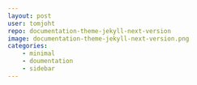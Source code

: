 ```yaml
---
layout: post
user: tomjoht
repo: documentation-theme-jekyll-next-version
image: documentation-theme-jekyll-next-version.png
categories: 
    - minimal
    - doumentation
    - sidebar
---
```


